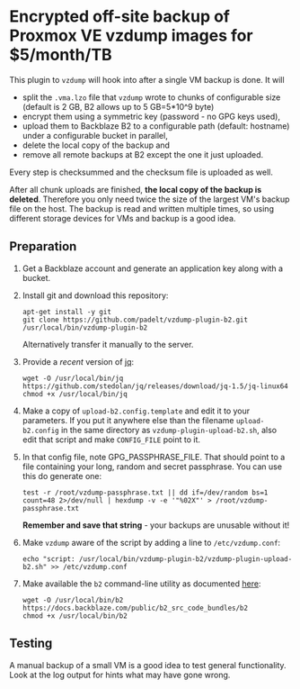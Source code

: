 # Encrypted off-site backup of Proxmox VE vzdump images for $5/month/TB

This plugin to `vzdump` will hook into after a single VM backup is done.
It will 
- split the `.vma.lzo` file that `vzdump` wrote to chunks of configurable size
  (default is 2 GB, B2 allows up to 5 GB=5*10^9 byte)
- encrypt them using a symmetric key (password - no GPG keys used),
- upload them to Backblaze B2 to a configurable path (default: hostname)
  under a configurable bucket in parallel,
- delete the local copy of the backup and
- remove all remote backups at B2 except the one it just uploaded.

Every step is checksummed and the checksum file is uploaded as well.

After all chunk uploads are finished, **the local copy of the backup is deleted**.
Therefore you only need twice the size of the largest VM's backup file
on the host. The backup is read and written multiple times, so using different
storage devices for VMs and backup is a good idea.

## Preparation

1. Get a Backblaze account and generate an application key along with a bucket.
1. Install git and download this repository:

     ```
     apt-get install -y git
     git clone https://github.com/padelt/vzdump-plugin-b2.git /usr/local/bin/vzdump-plugin-b2
     ```

   Alternatively transfer it manually to the server.
1. Provide a *recent* version of [jq](https://stedolan.github.io/jq/download/):

     ```
     wget -O /usr/local/bin/jq https://github.com/stedolan/jq/releases/download/jq-1.5/jq-linux64
     chmod +x /usr/local/bin/jq
     ```

1. Make a copy of `upload-b2.config.template` and edit it to your parameters.
   If you put it anywhere else than the filename `upload-b2.config` in the
   same directory as `vzdump-plugin-upload-b2.sh`, also edit that script and
   make `CONFIG_FILE` point to it.
1. In that config file, note GPG_PASSPHRASE_FILE. That should point to a
   file containing your long, random and secret passphrase. You can use this
   do generate one:


     ```
     test -r /root/vzdump-passphrase.txt || dd if=/dev/random bs=1 count=48 2>/dev/null | hexdump -v -e '"%02X"' > /root/vzdump-passphrase.txt
     ```

   **Remember and save that string** - your backups are unusable without it!
1. Make `vzdump` aware of the script by adding a line to `/etc/vzdump.conf`:

     ```
     echo "script: /usr/local/bin/vzdump-plugin-b2/vzdump-plugin-upload-b2.sh" >> /etc/vzdump.conf
     ```

1. Make available the `b2` command-line utility as documented [here](https://www.backblaze.com/b2/docs/quick_command_line.html):

     ```
     wget -O /usr/local/bin/b2 https://docs.backblaze.com/public/b2_src_code_bundles/b2
     chmod +x /usr/local/bin/b2
     ```

## Testing

A manual backup of a small VM is a good idea to test general functionality.
Look at the log output for hints what may have gone wrong.
